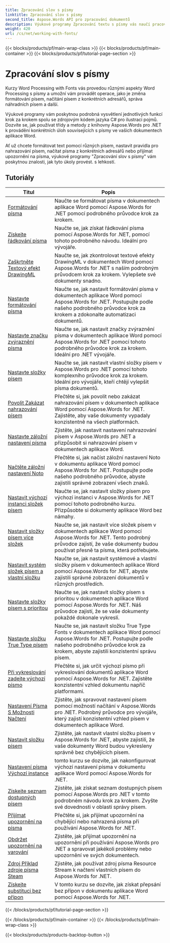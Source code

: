 ```yaml
---
title: Zpracování slov s písmy
linktitle: Zpracování slov s písmy
second_title: Aspose.Words API pro zpracování dokumentů
description: Výukové programy Zpracování textu s písmy vás naučí pracovat s písmy ve Wordu pomocí Aspose.Words pro .NET. Formátování, nahrazování, upozornění a další.
weight: 420
url: /cs/net/working-with-fonts/
---
```


{{< blocks/products/pf/main-wrap-class >}}
{{< blocks/products/pf/main-container >}}
{{< blocks/products/pf/tutorial-page-section >}}

# Zpracování slov s písmy


Kurzy Word Processing with Fonts vás provedou různými aspekty Word Processing s písmy a umožní vám provádět operace, jako je změna formátování písem, načítání písem z konkrétních adresářů, správa náhradních písem a další.

Výukové programy vám poskytnou podrobná vysvětlení jednotlivých funkcí krok za krokem spolu se zdrojovým kódem jazyka C# pro ilustraci pojmů. Dozvíte se, jak používat třídy a metody z knihovny Aspose.Words pro .NET k provádění konkrétních úloh souvisejících s písmy ve vašich dokumentech aplikace Word.

Ať už chcete formátovat text pomocí různých písem, nastavit pravidla pro nahrazování písem, načítat písma z konkrétních adresářů nebo přijímat upozornění na písma, výukové programy "Zpracování slov s písmy" vám poskytnou znalosti, jak tyto úkoly provést. s lehkostí.

 ## Tutoriály
| Titul | Popis |
| --- | --- |
| [Formátování písma](./font-formatting/) | Naučte se formátovat písma v dokumentech aplikace Word pomocí Aspose.Words for .NET pomocí podrobného průvodce krok za krokem. |
| [Získejte řádkování písma](./get-font-line-spacing/) | Naučte se, jak získat řádkování písma pomocí Aspose.Words for .NET, pomocí tohoto podrobného návodu. Ideální pro vývojáře. |
| [Zaškrtněte Textový efekt DrawingML](./check-drawingml-text-effect/) | Naučte se, jak zkontrolovat textové efekty DrawingML v dokumentech Word pomocí Aspose.Words for .NET s naším podrobným průvodcem krok za krokem. Vylepšete své dokumenty snadno. |
| [Nastavte formátování písma](./set-font-formatting/) | Naučte se, jak nastavit formátování písma v dokumentech aplikace Word pomocí Aspose.Words for .NET. Postupujte podle našeho podrobného průvodce krok za krokem a zdokonalte automatizaci dokumentů. |
| [Nastavte značku zvýraznění písma](./set-font-emphasis-mark/) | Naučte se, jak nastavit značky zvýraznění písma v dokumentech aplikace Word pomocí Aspose.Words for .NET pomocí tohoto podrobného průvodce krok za krokem. Ideální pro .NET vývojáře. |
| [Nastavte složky písem](./set-fonts-folders/) | Naučte se, jak nastavit vlastní složky písem v Aspose.Words pro .NET pomocí tohoto komplexního průvodce krok za krokem. Ideální pro vývojáře, kteří chtějí vylepšit písma dokumentů. |
| [Povolit Zakázat nahrazování písem](./enable-disable-font-substitution/) | Přečtěte si, jak povolit nebo zakázat nahrazování písem v dokumentech aplikace Word pomocí Aspose.Words for .NET. Zajistěte, aby vaše dokumenty vypadaly konzistentně na všech platformách. |
| [Nastavte záložní nastavení písma](./set-font-fallback-settings/) | Zjistěte, jak nastavit nastavení nahrazování písem v Aspose.Words pro .NET a přizpůsobit si nahrazování písem v dokumentech aplikace Word. |
| [Načtěte záložní nastavení Noto](./load-noto-fallback-settings/) | Přečtěte si, jak načíst záložní nastavení Noto v dokumentu aplikace Word pomocí Aspose.Words for .NET. Postupujte podle našeho podrobného průvodce, abyste zajistili správné zobrazení všech znaků. |
| [Nastavit výchozí instanci složek písem](./set-fonts-folders-default-instance/) | Naučte se, jak nastavit složky písem pro výchozí instanci v Aspose.Words for .NET pomocí tohoto podrobného kurzu. Přizpůsobte si dokumenty aplikace Word bez námahy. |
| [Nastavit složky písem více složek](./set-fonts-folders-multiple-folders/) | Naučte se, jak nastavit více složek písem v dokumentech aplikace Word pomocí Aspose.Words for .NET. Tento podrobný průvodce zajistí, že vaše dokumenty budou používat přesně ta písma, která potřebujete. |
| [Nastavit systém složek písem a vlastní složku](./set-fonts-folders-system-and-custom-folder/) | Naučte se, jak nastavit systémové a vlastní složky písem v dokumentech aplikace Word pomocí Aspose.Words for .NET, abyste zajistili správné zobrazení dokumentů v různých prostředích. |
| [Nastavte složky písem s prioritou](./set-fonts-folders-with-priority/) | Naučte se, jak nastavit složky písem s prioritou v dokumentech aplikace Word pomocí Aspose.Words for .NET. Náš průvodce zajistí, že se vaše dokumenty pokaždé dokonale vykreslí. |
| [Nastavte složku True Type písem](./set-true-type-fonts-folder/) | Naučte se, jak nastavit složku True Type Fonts v dokumentech aplikace Word pomocí Aspose.Words for .NET. Postupujte podle našeho podrobného průvodce krok za krokem, abyste zajistili konzistentní správu písem. |
| [Při vykreslování zadejte výchozí písmo](./specify-default-font-when-rendering/) | Přečtěte si, jak určit výchozí písmo při vykreslování dokumentů aplikace Word pomocí Aspose.Words for .NET. Zajistěte konzistentní vzhled dokumentu napříč platformami. |
| [Nastavení Písma S Možnosti Načtení](./font-settings-with-load-options/) | Zjistěte, jak spravovat nastavení písem pomocí možností načítání v Aspose.Words pro .NET. Podrobný průvodce pro vývojáře, který zajistí konzistentní vzhled písem v dokumentech aplikace Word.|
| [Nastavit složku písem](./set-fonts-folder/) | Zjistěte, jak nastavit vlastní složku písem v Aspose.Words for .NET, abyste zajistili, že vaše dokumenty Word budou vykresleny správně bez chybějících písem. |
| [Nastavení písma Výchozí instance](./font-settings-default-instance/) | tomto kurzu se dozvíte, jak nakonfigurovat výchozí nastavení písma v dokumentu aplikace Word pomocí Aspose.Words for .NET. |
| [Získejte seznam dostupných písem](./get-list-of-available-fonts/) | Zjistěte, jak získat seznam dostupných písem pomocí Aspose.Words pro .NET v tomto podrobném návodu krok za krokem. Zvyšte své dovednosti v oblasti správy písem. |
| [Přijímat upozornění na písma](./receive-notifications-of-fonts/) | Přečtěte si, jak přijímat upozornění na chybějící nebo nahrazená písma při používání Aspose.Words for .NET. |
| [Obdržet upozornění na varování](./receive-warning-notification/) | Zjistěte, jak přijímat upozornění na upozornění při používání Aspose.Words pro .NET a spravovat jakékoli problémy nebo upozornění ve svých dokumentech. |
| [Zdroj Příklad zdroje písma Steam](./resource-steam-font-source-example/) | Zjistěte, jak používat zdroj písma Resource Stream k načtení vlastních písem do Aspose.Words for .NET. |
| [Získejte substituci bez přípon](./get-substitution-without-suffixes/) | V tomto kurzu se dozvíte, jak získat přepsání bez přípon v dokumentu aplikace Word pomocí Aspose.Words for .NET. |
{{< /blocks/products/pf/tutorial-page-section >}}

{{< /blocks/products/pf/main-container >}}
{{< /blocks/products/pf/main-wrap-class >}}

{{< blocks/products/products-backtop-button >}}

